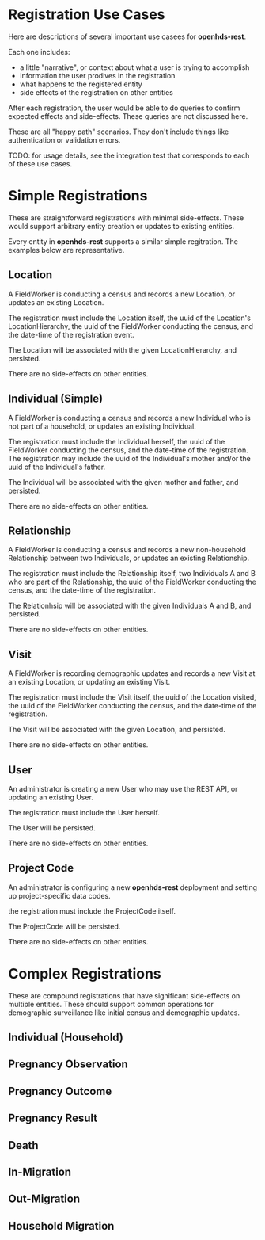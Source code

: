 # Registration Use Cases

Here are descriptions of several important use casees for **openhds-rest**.

Each one includes:
 - a little "narrative", or context about what a user is trying to accomplish
 - information the user prodives in the registration
 - what happens to the registered entity
 - side effects of the registration on other entities

After each registration, the user would be able to do queries to confirm expected effects and side-effects.  These queries are not discussed here.

These are all "happy path" scenarios.  They don't include things like authentication or validation errors.

TODO: for usage details, see the integration test that corresponds to each of these use cases.

# Simple Registrations
These are straightforward registrations with minimal side-effects.  These would support arbitrary entity creation or updates to existing entities.

Every entity in **openhds-rest** supports a similar simple regitration.  The examples below are representative.

## Location
A FieldWorker is conducting a census and records a new Location, or updates an existing Location.

The registration must include the Location itself, the uuid of the Location's LocationHierarchy, the uuid of the FieldWorker conducting the census, and the date-time of the registration event.

The Location will be associated with the given LocationHierarchy, and persisted.

There are no side-effects on other entities.

## Individual (Simple)
A FieldWorker is conducting a census and records a new Individual who is not part of a household, or updates an existing Individual.

The registration must include the Individual herself, the uuid of the FieldWorker conducting the census, and the date-time of the registration.  The registration may include the uuid of the Individual's mother and/or the uuid of the Individual's father.

The Individual will be associated with the given mother and father, and persisted.

There are no side-effects on other entities.

## Relationship
A FieldWorker is conducting a census and records a new non-household Relationship between two Individuals, or updates an existing Relationship.

The registration must include the Relationship itself, two Individuals A and B who are part of the Relationship, the uuid of the FieldWorker conducting the census, and the date-time of the registration.

The Relationhsip will be associated with the given Individuals A and B, and persisted.

There are no side-effects on other entities.

## Visit
A FieldWorker is recording demographic updates and records a new Visit at an existing Location, or updating an existing Visit.

The registration must include the Visit itself, the uuid of the Location visited, the uuid of the FieldWorker conducting the census, and the date-time of the registration.

The Visit will be associated with the given Location, and persisted.

There are no side-effects on other entities.

## User
An administrator is creating a new User who may use the REST API, or updating an existing User.

The registration must include the User herself.

The User will be persisted.

There are no side-effects on other entities.

## Project Code
An administrator is configuring a new **openhds-rest** deployment and setting up project-specific data codes.

the registration must include the ProjectCode itself.

The ProjectCode will be persisted.

There are no side-effects on other entities.

# Complex Registrations
These are compound registrations that have significant side-effects on multiple entities.  These should support common operations for demographic surveillance like initial census and demographic updates.

## Individual (Household)

## Pregnancy Observation

## Pregnancy Outcome

## Pregnancy Result

## Death

## In-Migration

## Out-Migration

## Household Migration
